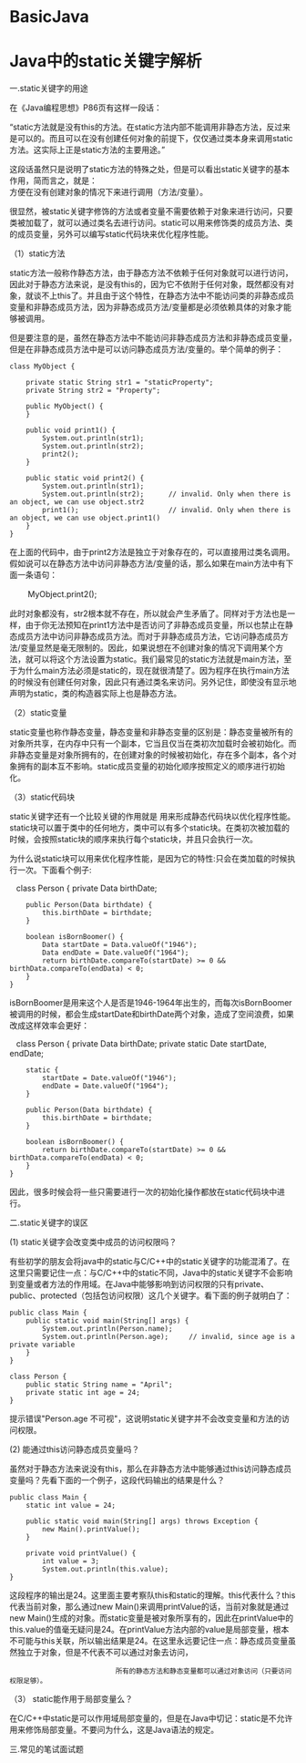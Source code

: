 # BasicJava

Java中的static关键字解析
=================================
一.static关键字的用途

在《Java编程思想》P86页有这样一段话：

“static方法就是没有this的方法。在static方法内部不能调用非静态方法，反过来是可以的。而且可以在没有创建任何对象的前提下，仅仅通过类本身来调用static方法。这实际上正是static方法的主要用途。”

这段话虽然只是说明了static方法的特殊之处，但是可以看出static关键字的基本作用，简而言之，就是：
         
                                       方便在没有创建对象的情况下来进行调用（方法/变量）。

很显然，被static关键字修饰的方法或者变量不需要依赖于对象来进行访问，只要类被加载了，就可以通过类名去进行访问。static可以用来修饰类的成员方法、类的成员变量，另外可以编写static代码块来优化程序性能。

（1）static方法

static方法一般称作静态方法，由于静态方法不依赖于任何对象就可以进行访问，因此对于静态方法来说，是没有this的，因为它不依附于任何对象，既然都没有对象，就谈不上this了。并且由于这个特性，在静态方法中不能访问类的非静态成员变量和非静态成员方法，因为非静态成员方法/变量都是必须依赖具体的对象才能够被调用。

但是要注意的是，虽然在静态方法中不能访问非静态成员方法和非静态成员变量，但是在非静态成员方法中是可以访问静态成员方法/变量的。举个简单的例子：

    class MyObject {

        private static String str1 = "staticProperty";
        private String str2 = "Property";
  
        public MyObject() {
        }
  
        public void print1() {
            System.out.println(str1);
            System.out.println(str2);
            print2();
        }
  
        public static void print2() {
            System.out.println(str1);
            System.out.println(str2);      // invalid. Only when there is an object, we can use object.str2
            print1();                      // invalid. Only when there is an object, we can use object.print1()
        }
    }

在上面的代码中，由于print2方法是独立于对象存在的，可以直接用过类名调用。假如说可以在静态方法中访问非静态方法/变量的话，那么如果在main方法中有下面一条语句：

　　  MyObject.print2();

此时对象都没有，str2根本就不存在，所以就会产生矛盾了。同样对于方法也是一样，由于你无法预知在print1方法中是否访问了非静态成员变量，所以也禁止在静态成员方法中访问非静态成员方法。而对于非静态成员方法，它访问静态成员方法/变量显然是毫无限制的。因此，如果说想在不创建对象的情况下调用某个方法，就可以将这个方法设置为static。我们最常见的static方法就是main方法，至于为什么main方法必须是static的，现在就很清楚了。因为程序在执行main方法的时候没有创建任何对象，因此只有通过类名来访问。另外记住，即使没有显示地声明为static，类的构造器实际上也是静态方法。

（2）static变量

static变量也称作静态变量，静态变量和非静态变量的区别是：静态变量被所有的对象所共享，在内存中只有一个副本，它当且仅当在类初次加载时会被初始化。而非静态变量是对象所拥有的，在创建对象的时候被初始化，存在多个副本，各个对象拥有的副本互不影响。static成员变量的初始化顺序按照定义的顺序进行初始化。

（3）static代码块

static关键字还有一个比较关键的作用就是 用来形成静态代码块以优化程序性能。static块可以置于类中的任何地方，类中可以有多个static块。在类初次被加载的时候，会按照static块的顺序来执行每个static块，并且只会执行一次。

为什么说static块可以用来优化程序性能，是因为它的特性:只会在类加载的时候执行一次。下面看个例子:

    class Person {
        private Data birthDate;
        
        public Person(Data birthdate) {
            this.birthDate = birthdate;
        }
        
        boolean isBornBoomer() {
            Data startDate = Data.valueOf("1946");
            Data endDate = Date.valueOf("1964");
            return birthDate.compareTo(startDate) >= 0 && birthData.compareTo(endData) < 0;
        }
    }

isBornBoomer是用来这个人是否是1946-1964年出生的，而每次isBornBoomer被调用的时候，都会生成startDate和birthDate两个对象，造成了空间浪费，如果改成这样效率会更好：

    class Person {
        private Data birthDate;
        private static Date startDate, endDate;
        
        static {
            startDate = Date.valueOf("1946");
            endDate = Date.valueOf("1964");
        }
        
        public Person(Data birthdate) {
            this.birthDate = birthdate;
        }
        
        boolean isBornBoomer() {
            return birthDate.compareTo(startDate) >= 0 && birthData.compareTo(endData) < 0;
        }
    }

因此，很多时候会将一些只需要进行一次的初始化操作都放在static代码块中进行。



二.static关键字的误区

(1) static关键字会改变类中成员的访问权限吗？

有些初学的朋友会将java中的static与C/C++中的static关键字的功能混淆了。在这里只需要记住一点：与C/C++中的static不同，Java中的static关键字不会影响到变量或者方法的作用域。在Java中能够影响到访问权限的只有private、public、protected（包括包访问权限）这几个关键字。看下面的例子就明白了：

    public class Main {
        public static void main(String[] args) {
            System.out.println(Person.name);
            System.out.println(Person.age);     // invalid, since age is a private variable
        }
    }
    
    class Person {
        public static String name = "April";
        private static int age = 24;
    }

提示错误"Person.age 不可视"，这说明static关键字并不会改变变量和方法的访问权限。


(2) 能通过this访问静态成员变量吗？

虽然对于静态方法来说没有this，那么在非静态方法中能够通过this访问静态成员变量吗？先看下面的一个例子，这段代码输出的结果是什么？

    public class Main {
        static int value = 24;
        
        public static void main(String[] args) throws Exception {
            new Main().printValue();
        }
        
        private void printValue() {
            int value = 3;
            System.out.println(this.value);
    }

这段程序的输出是24。这里面主要考察队this和static的理解。this代表什么？this代表当前对象，那么通过new Main()来调用printValue的话，当前对象就是通过new Main()生成的对象。而static变量是被对象所享有的，因此在printValue中的this.value的值毫无疑问是24。在printValue方法内部的value是局部变量，根本不可能与this关联，所以输出结果是24。在这里永远要记住一点：静态成员变量虽然独立于对象，但是不代表不可以通过对象去访问，

                              所有的静态方法和静态变量都可以通过对象访问（只要访问权限足够）。



（3） static能作用于局部变量么？

在C/C++中static是可以作用域局部变量的，但是在Java中切记：static是不允许用来修饰局部变量。不要问为什么，这是Java语法的规定。


三.常见的笔试面试题
